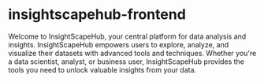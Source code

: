 # insightscapehub-frontend
Welcome to InsightScapeHub, your central platform for data analysis and insights. InsightScapeHub empowers users to explore, analyze, and visualize their datasets with advanced tools and techniques. Whether you're a data scientist, analyst, or business user, InsightScapeHub provides the tools you need to unlock valuable insights from your data.
